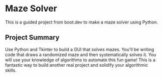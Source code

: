 # Maze Solver

This is a guided project from boot.dev to make a maze solver using Python.

## Project Summary

Use Python and Tkinter to build a GUI that solves mazes. You'll be writing code that draws a randomized maze and then systematically solves it. You will use your knowledge of algorithms to automate this fun game! This is a fantastic way to build another real project and solidify your algorithmic skills.
